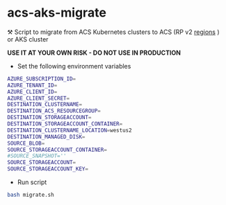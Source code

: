 # acs-aks-migrate
⚒ Script to migrate from ACS Kubernetes clusters to ACS (RP v2 [regions](https://github.com/Azure/ACS/blob/master/acs_regional_avilability) ) or AKS cluster

__USE IT AT YOUR OWN RISK - DO NOT USE IN PRODUCTION__

* Set the following environment variables

```bash
AZURE_SUBSCRIPTION_ID=
AZURE_TENANT_ID=
AZURE_CLIENT_ID=
AZURE_CLIENT_SECRET=
DESTINATION_CLUSTERNAME=
DESTINATION_ACS_RESOURCEGROUP=
DESTINATION_STORAGEACCOUNT=
DESTINATION_STORAGEACCOUNT_CONTAINER=
DESTINATION_CLUSTERNAME_LOCATION=westus2
DESTINATION_MANAGED_DISK=
SOURCE_BLOB=
SOURCE_STORAGEACCOUNT_CONTAINER=
#SOURCE_SNAPSHOT=''
SOURCE_STORAGEACCOUNT=
SOURCE_STORAGEACCOUNT_KEY=
```
* Run script

```bash
bash migrate.sh
```
